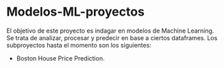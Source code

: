 # Modelos-ML-proyectos

El objetivo de este proyecto es indagar en modelos de Machine Learning. Se trata de analizar, procesar y predecir en base a ciertos dataframes.
Los subproyectos hasta el momento son los siguientes:
* Boston House Price Prediction.
